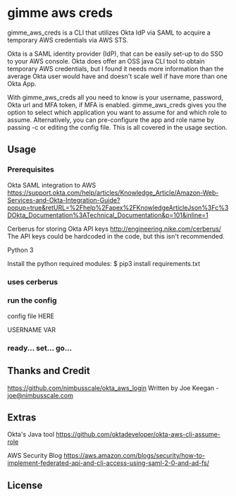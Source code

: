 # gimme aws creds

gimme_aws_creds is a CLI that utilizes Okta IdP via SAML to acquire a temporary AWS credentials via AWS STS.

Okta is a SAML identity provider (IdP), that can be easily set-up to do SSO to your AWS console. Okta does offer an OSS java CLI tool to obtain temporary AWS credentials, but I found it needs more information than the average Okta user would have and doesn't scale well if have more than one Okta App.

With gimme_aws_creds all you need to know is your username, password, Okta url and MFA token, if MFA is enabled. gimme_aws_creds gives you the option to select which application you want to assume for and which role to assume. Alternatively, you can pre-configure the app and role name by passing -c or editing the config file. This is all covered in the usage section.

## Usage

### Prerequisites

Okta SAML integration to AWS https://support.okta.com/help/articles/Knowledge_Article/Amazon-Web-Services-and-Okta-Integration-Guide?popup=true&retURL=%2Fhelp%2Fapex%2FKnowledgeArticleJson%3Fc%3DOkta_Documentation%3ATechnical_Documentation&p=101&inline=1

Cerberus for storing Okta API keys http://engineering.nike.com/cerberus/ The API keys could be hardcoded in the code, but this isn't recommended.

Python 3

Install the python required modules:
  $ pip3 install requirements.txt

### uses cerberus

### run the config

config file HERE

USERNAME VAR

### ready... set... go...

## Thanks and Credit
https://github.com/nimbusscale/okta_aws_login Written by Joe Keegan - joe@nimbusscale.com

## Extras

Okta's Java tool https://github.com/oktadeveloper/okta-aws-cli-assume-role

AWS Security Blog https://aws.amazon.com/blogs/security/how-to-implement-federated-api-and-cli-access-using-saml-2-0-and-ad-fs/

## License
